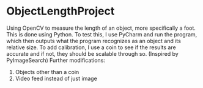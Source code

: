 # ObjectLengthProject

Using OpenCV to measure the length of an object, more specifically a foot. This is done using Python. To test this, I use PyCharm and run the program, which then outputs what the program recognizes as an object and its relative size. To add calibration, I use a coin to see if the results are accurate and if not, they should be scalable through so. (Inspired by PyImageSearch)
Further modifications:
1. Objects other than a coin
2. Video feed instead of just image
